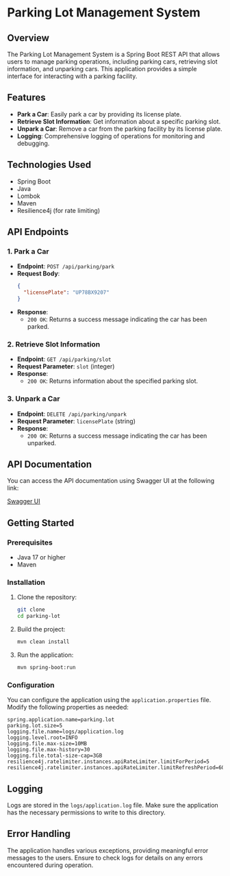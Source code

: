 # Parking Lot Management System

## Overview

The Parking Lot Management System is a Spring Boot REST API that allows users to manage parking operations, including parking cars, retrieving slot information, and unparking cars. This application provides a simple interface for interacting with a parking facility.

## Features

- **Park a Car**: Easily park a car by providing its license plate.
- **Retrieve Slot Information**: Get information about a specific parking slot.
- **Unpark a Car**: Remove a car from the parking facility by its license plate.
- **Logging**: Comprehensive logging of operations for monitoring and debugging.

## Technologies Used

- Spring Boot
- Java
- Lombok
- Maven
- Resilience4j (for rate limiting)

## API Endpoints

### 1. Park a Car

- **Endpoint**: `POST /api/parking/park`
- **Request Body**:
  ```json
  {
    "licensePlate": "UP78BX9207"
  }
  ```
- **Response**: 
  - `200 OK`: Returns a success message indicating the car has been parked.

### 2. Retrieve Slot Information

- **Endpoint**: `GET /api/parking/slot`
- **Request Parameter**: `slot` (integer)
- **Response**:
  - `200 OK`: Returns information about the specified parking slot.

### 3. Unpark a Car

- **Endpoint**: `DELETE /api/parking/unpark`
- **Request Parameter**: `licensePlate` (string)
- **Response**:
  - `200 OK`: Returns a success message indicating the car has been unparked.
  
  
## API Documentation

You can access the API documentation using Swagger UI at the following link:

[Swagger UI](http://localhost:8080/swagger-ui/index.html)

## Getting Started

### Prerequisites

- Java 17 or higher
- Maven

### Installation

1. Clone the repository:
   ```bash
   git clone 
   cd parking-lot
   ```

2. Build the project:
   ```bash
   mvn clean install
   ```

3. Run the application:
   ```bash
   mvn spring-boot:run
   ```

### Configuration

You can configure the application using the `application.properties` file. Modify the following properties as needed:

```properties
spring.application.name=parking.lot
parking.lot.size=5
logging.file.name=logs/application.log
logging.level.root=INFO
logging.file.max-size=10MB
logging.file.max-history=30
logging.file.total-size-cap=3GB
resilience4j.ratelimiter.instances.apiRateLimiter.limitForPeriod=5
resilience4j.ratelimiter.instances.apiRateLimiter.limitRefreshPeriod=60s
```

## Logging

Logs are stored in the `logs/application.log` file. Make sure the application has the necessary permissions to write to this directory.

## Error Handling

The application handles various exceptions, providing meaningful error messages to the users. Ensure to check logs for details on any errors encountered during operation.
